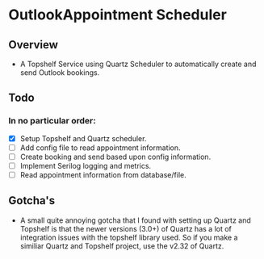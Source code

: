 ﻿# OutlookAppointment Scheduler

## Overview
- A Topshelf Service using Quartz Scheduler to automatically create and send Outlook bookings.

## Todo
### In no particular order:
- [x] Setup Topshelf and Quartz scheduler.
- [ ] Add config file to read appointment information.
- [ ] Create booking and send based upon config information.
- [ ] Implement Serilog logging and metrics.
- [ ] Read appointment information from database/file.

## Gotcha's
- A small quite annoying gotcha that I found with setting up Quartz and Topshelf is that the newer versions (3.0+) of Quartz has a lot of integration issues with the topshelf library used. So if you make a similiar Quartz and Topshelf project, use the v2.32 of Quartz.
